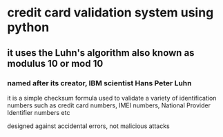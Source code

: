 # credit card validation system using python

## it uses the Luhn's algorithm also known as modulus 10 or mod 10
### named after its creator, IBM scientist Hans Peter Luhn

<p> 
    it is a simple checksum formula used to validate a variety of 
    identification numbers such as credit card numbers, IMEI numbers, 
    National Provider Identifier numbers etc
</p>
<p>
    designed against accidental errors, not malicious attacks
</p>